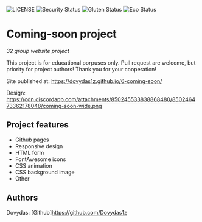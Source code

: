 ![LICENSE](https://img.shields.io/badge/license-MIT-blue.svg?style=flat-square)
![Security Status](https://img.shields.io/security-headers?label=Security&url=https%3A%2F%2Fgithub.com&style=flat-square)
![Gluten Status](https://img.shields.io/badge/Gluten-Free-green.svg)
![Eco Status](https://img.shields.io/badge/ECO-Friendly-green.svg)

# Coming-soon project

_32 group website project_

This project is for educational porpuses only. Pull request are welcome, but priority for project authors! Thank you for your cooperation!

Site published at: https://dovydas1z.github.io/6-coming-soon/

Design: https://cdn.discordapp.com/attachments/850245533838868480/850246473362178048/coming-soon-wide.png

## Project features

- Github pages
- Responsive design
- HTML form
- FontAwesome icons
- CSS animation
- CSS background image
- Other

## Authors

Dovydas: [Github]https://github.com/Dovydas1z